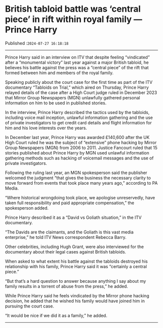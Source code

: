 # British tabloid battle was ‘central piece’ in rift within royal family — Prince Harry

Published :`2024-07-27 16:18:18`

---

Prince Harry said in an interview on ITV that despite feeling “vindicated” after a “monumental victory” last year against a major British tabloid, he believes his battle against the press was a “central piece” of the rift that formed between him and members of the royal family.

Speaking publicly about the court case for the first time as part of the ITV documentary “Tabloids on Trial,” which aired on Thursday, Prince Harry relayed details of the case after a High Court judge ruled in December 2023 that Mirror Group Newspapers (MGN) unlawfully gathered personal information on him to be used in published stories.

In the interview, Prince Harry described the tactics used by the tabloids, including voice mail inception, unlawful information gathering and the use of private investigators to get credit card details and flight information for him and his love interests over the years.

In December last year, Prince Harry was awarded £140,600 after the UK High Court ruled he was the subject of “extensive” phone hacking by Mirror Group Newspapers (MGN) from 2006 to 2011. Justice Fancourt ruled that 15 stories published about Prince Harry by MGN used unlawful information gathering methods such as hacking of voicemail messages and the use of private investigators.

Following the ruling last year, an MGN spokesperson said the publisher welcomed the judgment “that gives the business the necessary clarity to move forward from events that took place many years ago,” according to PA Media.

“Where historical wrongdoing took place, we apologise unreservedly, have taken full responsibility and paid appropriate compensation,” the spokesperson added.

Prince Harry described it as a “David vs Goliath situation,” in the ITV documentary.

“The Davids are the claimants, and the Goliath is this vast media enterprise,” he told ITV News correspondent Rebecca Barry.

Other celebrities, including Hugh Grant, were also interviewed for the documentary about their legal cases against British tabloids.

When asked to what extent his battle against the tabloids destroyed his relationship with his family, Prince Harry said it was “certainly a central piece.”

“But that’s a hard question to answer because anything I say about my family results in a torrent of abuse from the press,” he added.

While Prince Harry said he feels vindicated by the Mirror phone hacking decision, he added that he wished his family would have joined him in pursuing the court case.

“It would be nice if we did it as a family,” he added.

---

